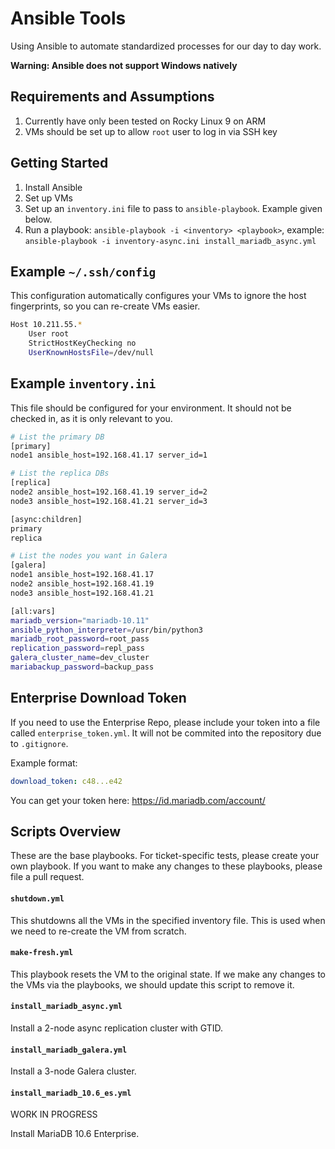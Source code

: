 # Ansible Tools

Using Ansible to automate standardized processes for our day to day work.

**Warning: Ansible does not support Windows natively**

## Requirements and Assumptions

1. Currently have only been tested on Rocky Linux 9 on ARM
1. VMs should be set up to allow `root` user to log in via SSH key

## Getting Started

1. Install Ansible
1. Set up VMs
1. Set up an `inventory.ini` file to pass to `ansible-playbook`. Example given below.
1. Run a playbook: `ansible-playbook -i <inventory> <playbook>`, example: `ansible-playbook -i inventory-async.ini install_mariadb_async.yml`

## Example `~/.ssh/config`

This configuration automatically configures your VMs to ignore the host fingerprints, so you can re-create VMs easier.

```sh
Host 10.211.55.*
    User root
    StrictHostKeyChecking no
    UserKnownHostsFile=/dev/null
```

## Example `inventory.ini`

This file should be configured for your environment. It should not be checked in, as it is only relevant to you.

```sh
# List the primary DB
[primary]
node1 ansible_host=192.168.41.17 server_id=1

# List the replica DBs
[replica]
node2 ansible_host=192.168.41.19 server_id=2
node3 ansible_host=192.168.41.21 server_id=3

[async:children]
primary
replica

# List the nodes you want in Galera
[galera]
node1 ansible_host=192.168.41.17
node2 ansible_host=192.168.41.19
node3 ansible_host=192.168.41.21

[all:vars]
mariadb_version="mariadb-10.11"
ansible_python_interpreter=/usr/bin/python3
mariadb_root_password=root_pass
replication_password=repl_pass
galera_cluster_name=dev_cluster
mariabackup_password=backup_pass
```

## Enterprise Download Token

If you need to use the Enterprise Repo, please include your token into a file called `enterprise_token.yml`. It will not be commited into the repository due to `.gitignore`.

Example format:

```yml
download_token: c48...e42
```

You can get your token here: https://id.mariadb.com/account/

## Scripts Overview

These are the base playbooks. For ticket-specific tests, please create your own playbook. If you want to make any changes to these playbooks, please file a pull request.

#### `shutdown.yml`

This shutdowns all the VMs in the specified inventory file. This is used when we need to re-create the VM from scratch.

#### `make-fresh.yml`

This playbook resets the VM to the original state. If we make any changes to the VMs via the playbooks, we should update this script to remove it.

#### `install_mariadb_async.yml`

Install a 2-node async replication cluster with GTID.

#### `install_mariadb_galera.yml`

Install a 3-node Galera cluster.

#### `install_mariadb_10.6_es.yml`

WORK IN PROGRESS

Install MariaDB 10.6 Enterprise.
